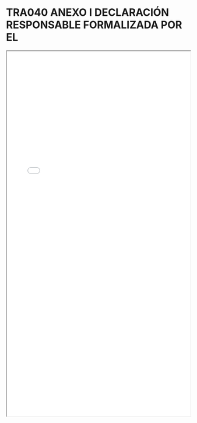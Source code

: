 
# TRA040 ANEXO I DECLARACIÓN RESPONSABLE FORMALIZADA POR EL

<iframe src="../TRA040 ANEXO I DECLARACIÓN RESPONSABLE FORMALIZADA POR EL.pdf" width="100%" height="1000px"></iframe>


